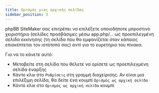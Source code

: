 ```yaml
---
title: Ορισμός μιας αρχικής σελίδας
sidebar_position: 3
---
```


phpBB SiteMaker σας επιτρέπει να επιλέξετε οποιοδήποτε μπροστινό χειριστήριο (σελίδες προσβάσιμες μέσω app.php/... ως προεπιλεγμένη σελίδα εκκίνησης (τη σελίδα που θα εμφανίζεται όταν κάποιος επισκέπτεται τον ιστότοπό σας) αντί για το ευρετήριο του πίνακα.

Για να το κάνετε αυτό:
* Μεταβείτε στη σελίδα που θέλετε να ορίσετε ως προεπιλεγμένη σελίδα έναρξης
* Κάντε κλικ στο `Ρυθμίσεις` στη γραμμή διαχείρισης. Αν είναι μια επιλέξιμη σελίδα, θα δείτε ένα κουμπί `Ορισμός ως αρχική σελίδα`
* Κάντε κλικ στο `Ορισμός ως αρχική σελίδα` κουμπί